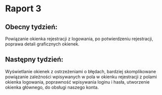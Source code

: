 # Raport 3
## Obecny tydzień:
Powiązanie okienka rejestracji z logowania, po potwierdzeniu rejestracji, poprawa detali graficznych okienek.
## Następny tydzień:
Wyświetlanie okienek z ostrzeżeniami o błędach, bardziej skomplikowane powiązanie zależności wpisywanych w pola w okienku rejestracji z polami okienka logowania, poprawność wpisywania loginu i hasła, utworzenie okienka głównego, do obsługi naszego konta.
